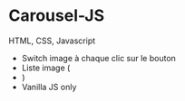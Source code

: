 # Carousel-JS

HTML, CSS, Javascript

- Switch image à chaque clic sur le bouton
- Liste image (<li>)
- Vanilla JS only
